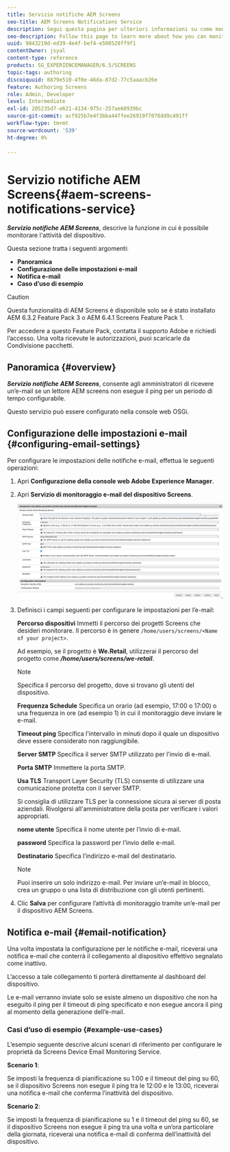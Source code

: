 ```yaml
---
title: Servizio notifiche AEM Screens
seo-title: AEM Screens Notifications Service
description: Segui questa pagina per ulteriori informazioni su come monitorare l’attività del dispositivo.
seo-description: Follow this page to learn more about how you can monitor device activity.
uuid: 9843219d-ed39-4e4f-bef4-e500528ff9f1
contentOwner: jsyal
content-type: reference
products: SG_EXPERIENCEMANAGER/6.5/SCREENS
topic-tags: authoring
discoiquuid: 8879e510-4f0e-46da-87d2-77c5aaacb26e
feature: Authoring Screens
role: Admin, Developer
level: Intermediate
exl-id: 205235d7-e621-4134-975c-257ae60939bc
source-git-commit: acf925b7e4f3bba44ffee26919f7078dd9c491ff
workflow-type: tm+mt
source-wordcount: '539'
ht-degree: 0%

---
```


# Servizio notifiche AEM Screens{#aem-screens-notifications-service}

<!--removed from metadata: admitteddomains: @adobe.com;@caesars.com-->

***Servizio notifiche AEM Screens***, descrive la funzione in cui è possibile monitorare l&#39;attività del dispositivo.

Questa sezione tratta i seguenti argomenti:

* **Panoramica**
* **Configurazione delle impostazioni e-mail**
* **Notifica e-mail**
* **Caso d’uso di esempio**

>[!CAUTION]
>
>Questa funzionalità di AEM Screens è disponibile solo se è stato installato AEM 6.3.2 Feature Pack 3 o AEM 6.4.1 Screens Feature Pack 1.
>
>Per accedere a questo Feature Pack, contatta il supporto Adobe e richiedi l’accesso. Una volta ricevute le autorizzazioni, puoi scaricarle da Condivisione pacchetti.

## Panoramica {#overview}

***Servizio notifiche AEM Screens***, consente agli amministratori di ricevere un’e-mail se un lettore AEM screens non esegue il ping per un periodo di tempo configurabile.

Questo servizio può essere configurato nella console web OSGi.

## Configurazione delle impostazioni e-mail {#configuring-email-settings}

Per configurare le impostazioni delle notifiche e-mail, effettua le seguenti operazioni:

1. Apri **Configurazione della console web Adobe Experience Manager**.
1. Apri **Servizio di monitoraggio e-mail del dispositivo Screens**.

   ![screen_shot_2018-04-26at44602pm](assets/screen_shot_2018-04-26at44602pm.png)

1. Definisci i campi seguenti per configurare le impostazioni per l’e-mail:

   **Percorso dispositivi** Immetti il percorso dei progetti Screens che desideri monitorare. Il percorso è in genere `/home/users/screens/<Name of your project>`.

   Ad esempio, se il progetto è **We.Retail**, utilizzerai il percorso del progetto come ***/home/users/screens/we-retail***.

   >[!NOTE]
   >
   >Specifica il percorso del progetto, dove si trovano gli utenti del dispositivo.

   **Frequenza Schedule** Specifica un orario (ad esempio, 17:00 o 17:00) o una frequenza in ore (ad esempio 1) in cui il monitoraggio deve inviare le e-mail.

   **Timeout ping** Specifica l&#39;intervallo in minuti dopo il quale un dispositivo deve essere considerato non raggiungibile.

   **Server SMTP** Specifica il server SMTP utilizzato per l&#39;invio di e-mail.

   **Porta SMTP** Immettere la porta SMTP.

   **Usa TLS** Transport Layer Security (TLS) consente di utilizzare una comunicazione protetta con il server SMTP.

   Si consiglia di utilizzare TLS per la connessione sicura ai server di posta aziendali. Rivolgersi all&#39;amministratore della posta per verificare i valori appropriati.

   **nome utente** Specifica il nome utente per l’invio di e-mail.

   **password** Specifica la password per l’invio delle e-mail.

   **Destinatario** Specifica l’indirizzo e-mail del destinatario.

   >[!NOTE]
   >
   >Puoi inserire un solo indirizzo e-mail. Per inviare un’e-mail in blocco, crea un gruppo o una lista di distribuzione con gli utenti pertinenti.

1. Clic **Salva** per configurare l’attività di monitoraggio tramite un’e-mail per il dispositivo AEM Screens.

## Notifica e-mail {#email-notification}

Una volta impostata la configurazione per le notifiche e-mail, riceverai una notifica e-mail che conterrà il collegamento al dispositivo effettivo segnalato come inattivo.

L’accesso a tale collegamento ti porterà direttamente al dashboard del dispositivo.

Le e-mail verranno inviate solo se esiste almeno un dispositivo che non ha eseguito il ping per il timeout di ping specificato e non esegue ancora il ping al momento della generazione dell’e-mail.

### Casi d’uso di esempio {#example-use-cases}

L’esempio seguente descrive alcuni scenari di riferimento per configurare le proprietà da Screens Device Email Monitoring Service.

**Scenario 1**:

Se imposti la frequenza di pianificazione su 1:00 e il timeout del ping su 60, se il dispositivo Screens non esegue il ping tra le 12:00 e le 13:00, riceverai una notifica e-mail che conferma l’inattività del dispositivo.

**Scenario 2**:

Se imposti la frequenza di pianificazione su 1 e il timeout del ping su 60, se il dispositivo Screens non esegue il ping tra una volta e un’ora particolare della giornata, riceverai una notifica e-mail di conferma dell’inattività del dispositivo.
